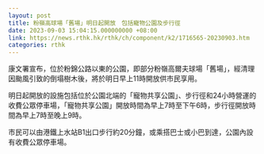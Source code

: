 ```yaml
---
layout: post
title: 粉嶺高球場「舊場」明日起開放　包括寵物公園及步行徑
date: 2023-09-03 15:04:15.000000000 +08:00
link: https://news.rthk.hk/rthk/ch/component/k2/1716565-20230903.htm
categories: rthk
---
```


康文署宣布，位於粉錦公路以東的公園，即部分粉嶺高爾夫球場「舊場」，經清理因颱風引致的倒塌樹木後，將於明日早上11時開放供市民享用。

明日起開放的設施包括位於公園北端的「寵物共享公園」、步行徑和24小時營運的收費公眾停車場，「寵物共享公園」開放時間為早上7時至下午6時，步行徑開放時間為早上7時至晚上9時。

市民可以由港鐵上水站B1出口步行約20分鐘，或乘搭巴士或小巴到達，公園內設有收費公眾停車場。
